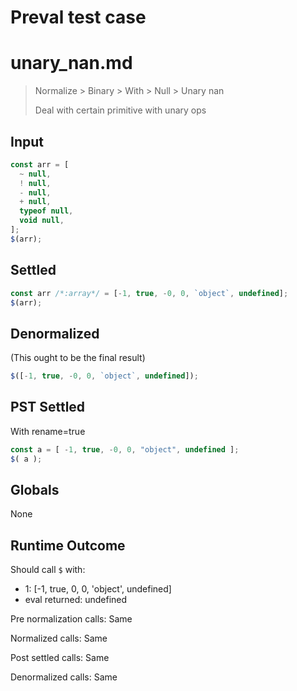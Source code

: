# Preval test case

# unary_nan.md

> Normalize > Binary > With > Null > Unary nan
>
> Deal with certain primitive with unary ops

## Input

`````js filename=intro
const arr = [
  ~ null,
  ! null,
  - null,
  + null,
  typeof null,
  void null,
];
$(arr);
`````


## Settled


`````js filename=intro
const arr /*:array*/ = [-1, true, -0, 0, `object`, undefined];
$(arr);
`````


## Denormalized
(This ought to be the final result)

`````js filename=intro
$([-1, true, -0, 0, `object`, undefined]);
`````


## PST Settled
With rename=true

`````js filename=intro
const a = [ -1, true, -0, 0, "object", undefined ];
$( a );
`````


## Globals


None


## Runtime Outcome


Should call `$` with:
 - 1: [-1, true, 0, 0, 'object', undefined]
 - eval returned: undefined

Pre normalization calls: Same

Normalized calls: Same

Post settled calls: Same

Denormalized calls: Same
